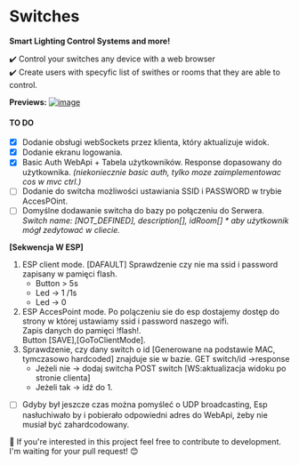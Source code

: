 # Switches

**Smart Lighting Control Systems and more!**

:heavy_check_mark:   Control your switches any device with a web browser  
:heavy_check_mark:   Create users with specyfic list of swithes or rooms that they are able to control.  

**Previews:**
<a href="https://image.ibb.co/gyy9gH/image.png"><img src="https://image.ibb.co/gyy9gH/image.png" alt="image" border="0"></a>

#### TO DO
- [X] Dodanie obsługi webSockets przez klienta, który aktualizuje widok.
- [X] Dodanie ekranu logowania.
- [X] Basic Auth WebApi + Tabela użytkowników. Response dopasowany do użytkownika. *(niekoniecznie basic auth, tylko moze zaimplementowac cos w mvc ctrl.)*
- [ ] Dodanie do switcha możliwości ustawiania SSID i PASSWORD w trybie AccesPOint.  
- [ ] Domyślne dodawanie switcha do bazy po połączeniu do Serwera.  
*Switch name: [NOT_DEFINED], description[], idRoom[] * aby użytkownik mógł zedytować w cliecie.*

**[Sekwencja W ESP]**
   1. ESP client mode. [DAFAULT] Sprawdzenie czy nie ma ssid i password zapisany w pamięci flash.
      - Button > 5s  
      - Led -> 1 /1s  
      - Led -> 0  
   2. ESP AccesPoint mode.
    Po polączeniu sie do esp dostajemy dostęp do strony w której ustawiamy ssid i password naszego wifi.  
    Zapis danych do pamięci !flash!.  
    Button [SAVE],[GoToClientMode].  
   3. Sprawdzenie, czy dany switch o id [Generowane na podstawie MAC, tymczasowo hardcoded] znajduje sie w bazie. GET switch/id ->response
      - Jeżeli nie -> dodaj switcha POST switch [WS:aktualizacja widoku po stronie clienta]
      - Jeżeli tak -> idź do 1.  
- [ ] Gdyby był jeszcze czas można pomyśleć o UDP broadcasting, Esp  nasłuchiwało by i pobierało odpowiedni adres do WebApi, żeby nie musiał być zahardcodowany.

:gem: If you're interested in this project feel free to contribute to development. I'm waiting for your pull request! :blush:  

